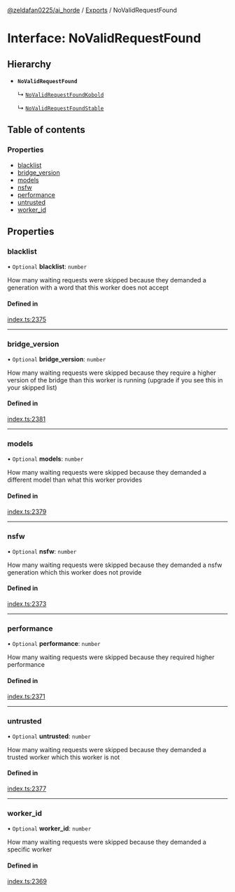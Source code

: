 [@zeldafan0225/ai_horde](../README.md) / [Exports](../modules.md) / NoValidRequestFound

# Interface: NoValidRequestFound

## Hierarchy

- **`NoValidRequestFound`**

  ↳ [`NoValidRequestFoundKobold`](NoValidRequestFoundKobold.md)

  ↳ [`NoValidRequestFoundStable`](NoValidRequestFoundStable.md)

## Table of contents

### Properties

- [blacklist](NoValidRequestFound.md#blacklist)
- [bridge\_version](NoValidRequestFound.md#bridge_version)
- [models](NoValidRequestFound.md#models)
- [nsfw](NoValidRequestFound.md#nsfw)
- [performance](NoValidRequestFound.md#performance)
- [untrusted](NoValidRequestFound.md#untrusted)
- [worker\_id](NoValidRequestFound.md#worker_id)

## Properties

### blacklist

• `Optional` **blacklist**: `number`

How many waiting requests were skipped because they demanded a generation with a word that this worker does not accept

#### Defined in

[index.ts:2375](https://github.com/ZeldaFan0225/ai_horde/blob/ca96654/index.ts#L2375)

___

### bridge\_version

• `Optional` **bridge\_version**: `number`

How many waiting requests were skipped because they require a higher version of the bridge than this worker is running (upgrade if you see this in your skipped list)

#### Defined in

[index.ts:2381](https://github.com/ZeldaFan0225/ai_horde/blob/ca96654/index.ts#L2381)

___

### models

• `Optional` **models**: `number`

How many waiting requests were skipped because they demanded a different model than what this worker provides

#### Defined in

[index.ts:2379](https://github.com/ZeldaFan0225/ai_horde/blob/ca96654/index.ts#L2379)

___

### nsfw

• `Optional` **nsfw**: `number`

How many waiting requests were skipped because they demanded a nsfw generation which this worker does not provide

#### Defined in

[index.ts:2373](https://github.com/ZeldaFan0225/ai_horde/blob/ca96654/index.ts#L2373)

___

### performance

• `Optional` **performance**: `number`

How many waiting requests were skipped because they required higher performance

#### Defined in

[index.ts:2371](https://github.com/ZeldaFan0225/ai_horde/blob/ca96654/index.ts#L2371)

___

### untrusted

• `Optional` **untrusted**: `number`

How many waiting requests were skipped because they demanded a trusted worker which this worker is not

#### Defined in

[index.ts:2377](https://github.com/ZeldaFan0225/ai_horde/blob/ca96654/index.ts#L2377)

___

### worker\_id

• `Optional` **worker\_id**: `number`

How many waiting requests were skipped because they demanded a specific worker

#### Defined in

[index.ts:2369](https://github.com/ZeldaFan0225/ai_horde/blob/ca96654/index.ts#L2369)

